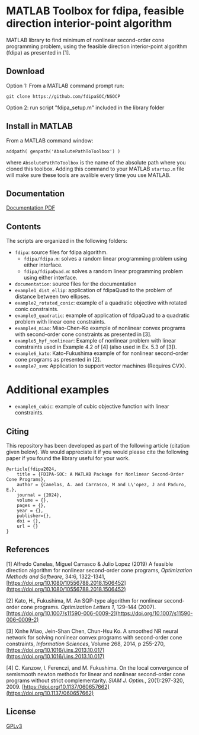 # MATLAB Toolbox for fdipa, feasible direction interior-point algorithm

MATLAB library to find minimum of nonlinear second-order cone programming problem, using the feasible direction interior-point algorithm (fdipa) as presented in [1].

## Download 
Option 1: From a MATLAB command prompt run:
```
git clone https://github.com/fdipaSOC/NSOCP
```
Option 2: run script "fdipa_setup.m" included in the library folder

## Install in MATLAB
From a MATLAB command window:

```
addpath( genpath('AbsolutePathToToolbox') )
```
where `AbsolutePathToToolbox` is the name of the absolute path where you cloned this toolbox. 
Adding this command to your MATLAB `startup.m` file will make sure these tools are avalible every time you
use MATLAB.

## Documentation

[Documentation PDF](documentation/doc_fdipa.pdf)

## Contents
The scripts are organized in the following folders:

* `fdipa`: source files for fdipa algorithm. 
  * `fdipa/fdipa.m`: solves a random linear programming problem using either interface.
  * `fdipa/fdipaQuad.m`: solves a random linear programming problem using either interface.
* `documentation`: source files for the documentation
* `example1_dist_ellip`: application of fdipaQuad to the problem of distance between two ellipses.
* `example2_rotated_conic`: example of a quadratic objective with rotated conic constraints.
* `example3_quadratic`: example of application of fdipaQuad to a quadratic problem with linear cone constraints.
* `example4_miao`: Miao-Chen-Ko example of nonlinear convex programs with second-order cone constraints as presented in [3].
* `example5_hyf_nonlinear`: Example of nonlinear problem with linear constraints used in Example 4.2 of [4] (also  used in Ex. 5.3 of [3]).
* `example6_kato`: Kato-Fukushima example of for nonlinear second-order cone programs as presented in [2].
* `example7_svm`: Application to support vector machines (Requires CVX).
# Additional examples
* `example6_cubic`: example of cubic objective function with linear constraints.



## Citing
This repository has been developed as part of the following article (citation given below). We would appreciate it if you would please cite the following paper if you found the library useful for your work.

```
@article{fdipa2024,
    title = {FDIPA-SOC: A MATLAB Package for Nonlinear Second-Order Cone Programs},
    author = {Canelas, A. and Carrasco, M and L\'opez, J and Paduro, E.},
    journal = {2024},
    volume = {},
    pages = {},
    year = {},
    publisher={},
    doi = {},
    url = {}
}
```

## References


[1] Alfredo Canelas, Miguel Carrasco & Julio Lopez (2019) A feasible direction algorithm for nonlinear second-order cone programs, *Optimization Methods and Software*, 34:6, 1322-1341, 
[https://doi.org/10.1080/10556788.2018.1506452](https://doi.org/10.1080/10556788.2018.1506452)

[2] Kato, H., Fukushima, M. An SQP-type algorithm for nonlinear second-order cone programs. *Optimization Letters 1*, 129–144 (2007). 
[https://doi.org/10.1007/s11590-006-0009-2](https://doi.org/10.1007/s11590-006-0009-2)

[3] Xinhe Miao, Jein-Shan Chen, Chun-Hsu Ko. A smoothed NR neural network for solving nonlinear convex programs with second-order cone constraints, *Information Sciences*, Volume 268, 2014, p 255-270, 
[https://doi.org/10.1016/j.ins.2013.10.017](https://doi.org/10.1016/j.ins.2013.10.017)

[4] C. Kanzow, I. Ferenczi, and M. Fukushima. On the local convergence of semismooth newton methods for linear and nonlinear second-order cone programs without  strict complementarity. *SIAM J. Optim.*, 20(1):297-320, 2009.
[https://doi.org/10.1137/060657662](https://doi.org/10.1137/060657662)

## License

[GPLv3](LICENSE)
